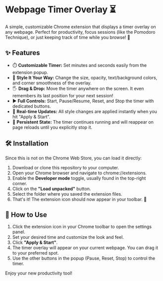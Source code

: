 # **Webpage Timer Overlay ⏳**

A simple, customizable Chrome extension that displays a timer overlay on any webpage. Perfect for productivity, focus sessions (like the Pomodoro Technique), or just keeping track of time while you browse\! 🚀

## **✨ Features**

* ⏱️ **Customizable Timer:** Set minutes and seconds easily from the extension popup.  
* 🎨 **Style It Your Way:** Change the size, opacity, text/background colors, and corner smoothness of the overlay.  
* 🖐️ **Drag & Drop:** Move the timer anywhere on the screen. It even remembers its last position for your next session\!  
* ▶️ **Full Controls:** Start, Pause/Resume, Reset, and Stop the timer with dedicated buttons.  
* 🔄 **Real-time Updates:** All style changes are applied instantly when you hit "Apply & Start".  
* 💾 **Persistent State:** The timer continues running and will reappear on page reloads until you explicitly stop it.

## **🛠️ Installation**

Since this is not on the Chrome Web Store, you can load it directly:

1. Download or clone this repository to your computer.  
2. Open your Chrome browser and navigate to chrome://extensions.  
3. Enable the **Developer mode** toggle, usually found in the top-right corner.  
4. Click on the **"Load unpacked"** button.  
5. Select the folder where you saved the extension files.  
6. That's it\! The extension icon should now appear in your toolbar. 🎉

## **🚀 How to Use**

1. Click the extension icon in your Chrome toolbar to open the settings panel.  
2. Set your desired time and customize the look and feel.  
3. Click **"Apply & Start"**.  
4. The timer overlay will appear on your current webpage. You can drag it to your preferred spot.  
5. Use the other buttons in the popup (Pause, Reset, Stop) to control the timer.

Enjoy your new productivity tool\!
